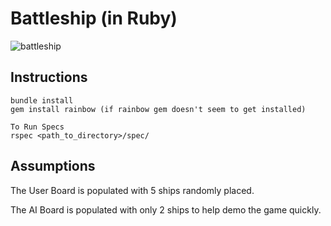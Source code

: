 # Battleship (in Ruby)

![battleship](https://user-images.githubusercontent.com/5296692/198906596-658e59cb-5bbc-4701-b903-be3091d4a613.gif)

## Instructions

```
bundle install
gem install rainbow (if rainbow gem doesn't seem to get installed)
```

```
To Run Specs
rspec <path_to_directory>/spec/
```

## Assumptions
The User Board is populated with 5 ships randomly placed.

The AI Board is populated with only 2 ships to help demo the game quickly.

